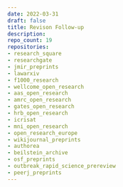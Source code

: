 ```yaml
---
date: 2022-03-31
draft: false
title: Revison Follow-up
description:
repo_count: 19
repositories:
- research_square
- researchgate
- jmir_preprints
- lawarxiv
- f1000_research
- wellcome_open_research
- aas_open_research
- amrc_open_research
- gates_open_research
- hrb_open_research
- icrisat
- mni_open_research
- open_research_europe
- wikijournal_preprints
- authorea
- beilstein_archive
- osf_preprints
- outbreak_rapid_science_prereview
- peerj_preprints
---
```



